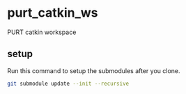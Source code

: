 # purt_catkin_ws
PURT catkin workspace

## setup


Run this command to setup the submodules after you clone.

```bash
git submodule update --init --recursive
```
